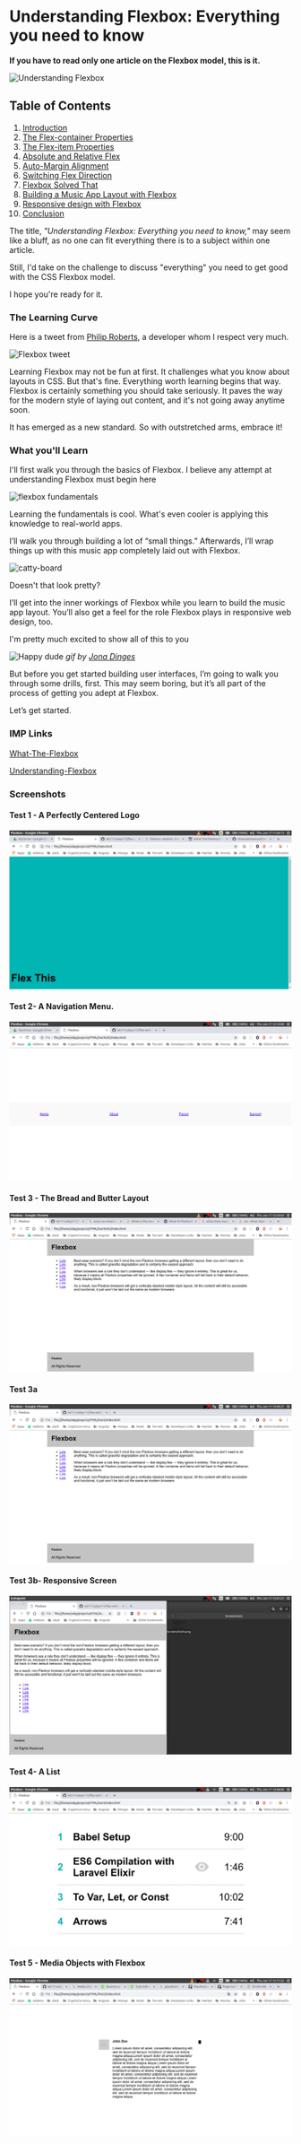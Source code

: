 # Understanding Flexbox: Everything you need to know

**If you have to read only one article on the Flexbox model, this is it.**

![Understanding Flexbox](http://i.imgur.com/GzOC1nh.png)

## Table of Contents
01. [Introduction](https://github.com/ohansemmanuel/Understanding-Flexbox/blob/master/01.%20Intro/intro.md)
02. [The Flex-container Properties](https://github.com/ohansemmanuel/Understanding-Flexbox/blob/master/02.%20flex%20container/flex-container.md)
03. [The Flex-item Properties](https://github.com/ohansemmanuel/Understanding-Flexbox/blob/master/03.%20flex%20item%20properties/flex%20items.md)
04. [Absolute and Relative Flex](https://github.com/ohansemmanuel/Understanding-Flexbox/blob/master/04.%20Absolute%20and%20Relative%20flex%20items/readme.md)
05. [Auto-Margin Alignment](https://github.com/ohansemmanuel/Understanding-Flexbox/blob/master/05.%20Auto%20margin%20alignment/auto_margin.md)
06. [Switching Flex Direction](https://github.com/ohansemmanuel/Understanding-Flexbox/blob/master/06.%20Switching%20Flex%20direction/readme.md)
07. [Flexbox Solved That](https://github.com/ohansemmanuel/Understanding-Flexbox/blob/master/07.%20Flexbox%20solved%20that/readme.md)
08. [Building a Music App Layout with Flexbox](https://github.com/ohansemmanuel/Understanding-Flexbox/blob/master/08.%20Building%20a%20Music%20app%20Layout%20with%20Flexbox/readme.md)
09. [Responsive design with Flexbox](https://github.com/ohansemmanuel/Understanding-Flexbox/blob/master/09.%20Responsive%20design%20with%20Flexbox/readme.md)
10. [Conclusion](https://github.com/ohansemmanuel/Understanding-Flexbox/blob/master/10.%20Conclusion/readme.md)


The title, _"Understanding Flexbox: Everything you need to know,"_ may seem like a bluff, as no one can fit everything there is to a subject within one article. 

Still, I'd take on the challenge to discuss "everything" you need to get good with the CSS Flexbox model. 

I hope you're ready for it.


### The Learning Curve

Here is a tweet from [Philip Roberts](https://andyet.com/team/phil/), a developer whom I respect very much.

![Flexbox tweet](http://i.imgur.com/g32cuJ3.png)

Learning Flexbox may not be fun at first. It challenges what you know about layouts in CSS. But that's fine. Everything worth learning begins that way. Flexbox is certainly something you should take seriously. It paves the way for the modern style of laying out content, and it's not going away anytime soon.

It has emerged as a new standard. So with outstretched arms, embrace it!


### What you'll Learn
I'll first walk you through the basics of Flexbox. I believe any attempt at understanding Flexbox must begin here

![flexbox fundamentals](http://i.imgur.com/iGH6nKU.png)

Learning the fundamentals is cool. What's even cooler is applying this knowledge to real-world apps. 

I’ll walk you through building a lot of “small things.” Afterwards, I’ll wrap things up with this music app completely laid out with Flexbox.

![catty-board](http://i.imgur.com/cCztePy.png)

Doesn't that look pretty? 

I’ll get into the inner workings of Flexbox while you learn to build the music app layout. You’ll also get a feel for the role Flexbox plays in responsive web design, too.

I'm pretty much excited to show all of this to you

![Happy dude](http://i.imgur.com/fsLPYRN.gif)
_gif by [Jona Dinges ](https://dribbble.com/jonadinges)_


But before you get started building user interfaces, I’m going to walk you through some drills, first. This may seem boring, but it’s all part of the process of getting you adept at Flexbox.

Let’s get started.

### IMP Links
[What-The-Flexbox](https://github.com/wesbos/What-The-Flexbox)

[Understanding-Flexbox](https://github.com/ohansemmanuel/Understanding-Flexbox)

### Screenshots

#### Test 1 - A Perfectly Centered Logo
![Screenshot](./Screenshots/Screenshot1.png?raw=true "Screenshot")

#### Test 2- A Navigation Menu.
![Screenshot](./Screenshots/Screenshot2.png?raw=true "Screenshot")

#### Test 3 - The Bread and Butter Layout
![Screenshot](./Screenshots/Screenshot3.png?raw=true "Screenshot")

#### Test 3a
![Screenshot](./Screenshots/Screenshot4.png?raw=true "Screenshot")

#### Test 3b- Responsive Screen
![Screenshot](./Screenshots/Screenshot5.png?raw=true "Screenshot")

#### Test 4- A List
![Screenshot](./Screenshots/Screenshot6.png?raw=true "Screenshot")

#### Test 5 - Media Objects with Flexbox
![Screenshot](./Screenshots/Screenshot7.png?raw=true "Screenshot")
